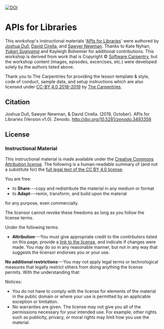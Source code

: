 [![DOI](https://zenodo.org/badge/DOI/10.5281/zenodo.3493358.svg)](https://doi.org/10.5281/zenodo.3493358)  

# APIs for Libraries

This workshop's instructional materials '[APIs for Libraries](https://joshuadull.github.io/APIs-for-Libraries/)' were authored by [Joshua Dull](https://github.com/joshuadull), [David Cirella](https://github.com/decirella), and [Sawyer Newman](https://github.com/sauuyer). Thanks to Kate Nyhan, *[Yukari Sugiyama](https://github.com/ysugiyama3)* and Kayleigh Bohemier for additional contributions. This workshop is derived from work that is Copyright © [Software Carpentry](http://software-carpentry.org/), but the workshop content (images, episodes, excercises, etc.) were developed solely by the authors listed above. 

Thank you to The Carpentries for providing the lesson template & style, code of conduct, sample data, and setup instructions which are also licensed under [CC-BY 4.0 2018–2019](https://creativecommons.org/licenses/by/4.0/) by [The Carpentries](https://carpentries.org/). 

## Citation

Joshua Dull, Sawyer Newman, & David Cirella. (2019, October). APIs for Libraries (Version v1.0). Zenodo. http://doi.org/10.5281/zenodo.3493358

## License

### Instructional Material

This instructional material is made available under the [Creative Commons Attribution license](https://creativecommons.org/licenses/by/4.0/). The following is a human-readable summary of (and not a substitute for) the [full legal text of the CC BY 4.0 license](https://creativecommons.org/licenses/by/4.0/legalcode).

You are free:

* to **Share**---copy and redistribute the material in any medium or format
* to **Adapt**---remix, transform, and build upon the material

for any purpose, even commercially.

The licensor cannot revoke these freedoms as long as you follow the
license terms.

Under the following terms:

* **Attribution**---You must give appropriate credit to the contirbutors listed on this page, provide a [link to the
  license](https://creativecommons.org/licenses/by/4.0/), and indicate if changes were made. You may do
  so in any reasonable manner, but not in any way that suggests the
  licensor endorses you or your use.

**No additional restrictions**---You may not apply legal terms or
technological measures that legally restrict others from doing
anything the license permits.  With the understanding that:

Notices:

* You do not have to comply with the license for elements of the
  material in the public domain or where your use is permitted by an
  applicable exception or limitation.
* No warranties are given. The license may not give you all of the
  permissions necessary for your intended use. For example, other
  rights such as publicity, privacy, or moral rights may limit how you
  use the material.
